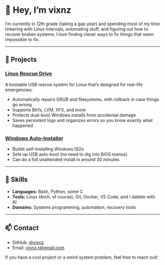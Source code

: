 # 👋 Hey, I’m vixnz

I’m currently in 12th grade (taking a gap year) and spending most of my time tinkering with Linux internals, automating stuff, and figuring out how to recover broken systems. I love finding clever ways to fix things that seem impossible to fix.

---

## 🚀 Projects

### [Linux Rescue Drive](https://github.com/vixnz/RISC)
A bootable USB rescue system for Linux that’s designed for real-life emergencies:
- Automatically repairs GRUB and filesystems, with rollback in case things go wrong
- Supports Btrfs, LVM, XFS, and more
- Protects dual-boot Windows installs from accidental damage
- Saves persistent logs and organizes errors so you know exactly what happened

### [Windows Auto-Installer](https://github.com/vixnz/whatrankamI)
- Builds self-installing Windows ISOs  
- Sets up USB auto-boot (no need to dig into BIOS menus)  
- Can do a full unattended install in around 30 minutes  

---

## 📖 Skills
- **Languages:** Bash, Python, some C
- **Tools:** Linux (Arch, of course), Git, Docker, VS Code, and I dabble with AI
- **Domains:** Systems programming, automation, recovery tools  

---

## 📫 Contact
- GitHub: [@vixnz](https://github.com/vixnz)  
- Email: vixnz.r@gmail.com

If you have a cool project or a weird system problem, feel free to reach out!

